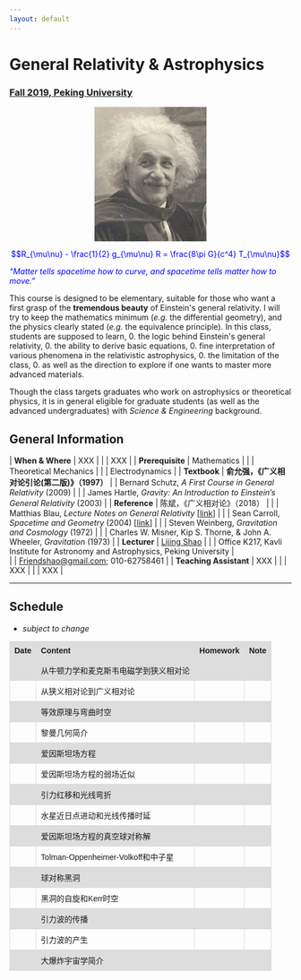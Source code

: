 ```yaml
---
layout: default
---
```


<style>
table {
  font-family: arial, sans-serif;
  border-collapse: collapse;
  width: 100%;
}

td, th {
  border: 1px solid #dddddd;
  text-align: left;
  padding: 8px;
}

tr:nth-child(odd) {
  background-color: #dddddd;
}
</style>

# <b>General Relativity & Astrophysics</b>

### <u>Fall 2019, Peking University</u>

<div style="display: flex; justify-content: center;">
<img src="Einstein.jpg" width="200">
</div>

<p align="center">
<font color="blue">
$$R_{\mu\nu} - \frac{1}{2} g_{\mu\nu} R = \frac{8\pi G}{c^4} T_{\mu\nu}$$


<i>“Matter tells spacetime how to curve, and spacetime tells
matter how to move.”</i></font>
</p>

This course is designed to be elementary, suitable for those who want a first
grasp of the **tremendous beauty** of Einstein's general relativity. I will try
to keep the mathematics minimum (*e.g.* the differential geometry), and the
physics clearly stated (*e.g.* the equivalence principle).  In this class,
students are supposed to learn,
0. the logic behind Einstein's general relativity,
0. the ability to derive basic equations,
0. fine interpretation of various phenomena in the relativistic astrophysics,
0. the limitation of the class, 
0. as well as the direction to explore if one wants to master more advanced materials.

Though the class targets graduates who work on astrophysics or theoretical
physics, it is in general eligible for graduate students (as well as the
advanced undergraduates) with *Science & Engineering* background. 

<p></p>

## General Information

| **When & Where** | XXX |
| | XXX |
| **Prerequisite** | Mathematics |
| | Theoretical Mechanics |
| | Electrodynamics |
| **Textbook** | **俞允强，《广义相对论引论(第二版)》（1997）**
| | Bernard Schutz, *A First Course in General Relativity* (2009) |
| | James Hartle, *Gravity: An Introduction to Einstein’s General Relativity* (2003) |
| **Reference** | 陈斌，《广义相对论》（2018） |
| | Matthias Blau, *Lecture Notes on General Relativity* [[link](http://www.blau.itp.unibe.ch/GRLecturenotes.html)] |
| | Sean Carroll, *Spacetime and Geometry* (2004) [[link](https://arxiv.org/abs/gr-qc/9712019)] |
| | Steven Weinberg, *Gravitation and Cosmology* (1972) |
| | Charles W. Misner, Kip S. Thorne, & John A. Wheeler, *Gravitation* (1973) |
| **Lecturer** | [Lijing Shao](http://friendshao.github.io/about/) | 
| | Office K217, Kavli Institute for Astronomy and Astrophysics, Peking University |  
| | Friendshao@gmail.com; 010-62758461 | 
| **Teaching Assistant** | XXX |
| | XXX |
| | XXX |

---

<p></p>

## Schedule

- *subject to change*

| Date | Content | Homework | Note |
| --- | --- | --- | --- |
| | 从牛顿力学和麦克斯韦电磁学到狭义相对论 | | |
| | 从狭义相对论到广义相对论 | | |
| | 等效原理与弯曲时空 | | |
| | 黎曼几何简介 | | |
| | 爱因斯坦场方程 | | |
| | 爱因斯坦场方程的弱场近似 | | |
| | 引力红移和光线弯折 | | | 
| | 水星近日点进动和光线传播时延 | | |
| | 爱因斯坦场方程的真空球对称解 | | |
| | Tolman-Oppenheimer-Volkoff和中子星 | | |
| | 球对称黑洞 | | |
| | 黑洞的自旋和Kerr时空 | | | 
| | 引力波的传播 | | |
| | 引力波的产生 | | |
| | 大爆炸宇宙学简介 | | |

<script type="text/x-mathjax-config">
  MathJax.Hub.Config({
    tex2jax: {
      inlineMath: [ ['$','$'] ],
      processEscapes: true
    }
  });
</script>
<script type="text/javascript" src="https://cdn.mathjax.org/mathjax/latest/MathJax.js?config=TeX-AMS-MML_HTMLorMML">
</script>

